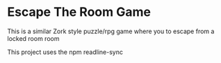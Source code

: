 # Escape The Room Game


<p>This is a similar Zork style puzzle/rpg game where you to escape from a locked room room</p>
<p>This project uses the npm readline-sync</p>
